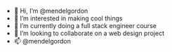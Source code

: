 - 👋 Hi, I’m @mendelgordon
- 👀 I’m interested in making cool things
- 🌱 I’m currently doing a full stack engineer course
- 💞️ I’m looking to collaborate on a web design project
- 📫 @mendelgordon

